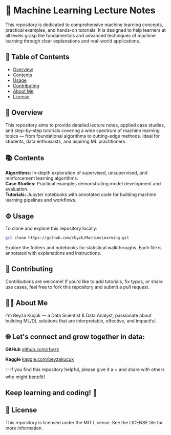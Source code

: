 # 🤖 Machine Learning Lecture Notes

This repository is dedicated to comprehensive machine learning concepts, practical examples, and hands-on tutorials. It is designed to help learners at all levels grasp the fundamentals and advanced techniques of machine learning through clear explanations and real-world applications.

## 📁 Table of Contents

- [Overview](#overview)
- [Contents](#contents)
- [Usage](#usage)
- [Contributing](#contributing)
- [About Me](#about-me)
- [License](#license)

## 📌 Overview
This repository aims to provide detailed lecture notes, applied case studies, and step-by-step tutorials covering a wide spectrum of machine learning topics — from foundational algorithms to cutting-edge methods. Ideal for students, data enthusiasts, and aspiring ML practitioners.

## 📚 Contents

**Algorithms:** In-depth exploration of supervised, unsupervised, and reinforcement learning algorithms.  
**Case Studies:** Practical examples demonstrating model development and evaluation.  
**Tutorials:** Jupyter notebooks with annotated code for building machine learning pipelines and workflows.

## ⚙️ Usage
To clone and explore this repository locally:

```bash
git clone https://github.com/rbyzk/MachineLearning.git
  ```

Explore the folders and notebooks for statistical walkthroughs. Each file is annotated with explanations and instructions.

## 🤝 Contributing
Contributions are welcome! If you'd like to add tutorials, fix typos, or share use cases, feel free to fork this repository and submit a pull request.


## 👩‍💻 About Me
I'm Beyza Küçük — a Data Scientist & Data Analyst, passionate about building ML/DL solutions that are interpretable, effective, and impactful.


## 🌐 Let's connect and grow together in data:

**GitHub** [github.com/rbyzk](https://github.com/rbyzk)

**Kaggle** [kaggle.com/beyzakucuk](https://www.kaggle.com/beyzakucuk)


✨ If you find this repository helpful, please give it a ⭐ and share with others who might benefit!

Keep learning and coding! 🚀
---

## 📜 License

This repository is licensed under the MIT License. See the LICENSE file for more information.
